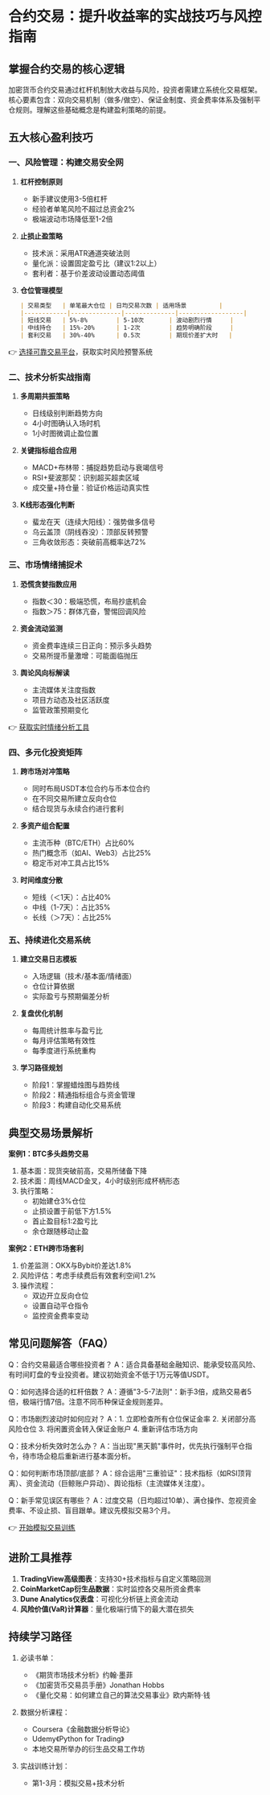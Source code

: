 # 合约交易：提升收益率的实战技巧与风控指南

## 掌握合约交易的核心逻辑
加密货币合约交易通过杠杆机制放大收益与风险，投资者需建立系统化交易框架。核心要素包含：双向交易机制（做多/做空）、保证金制度、资金费率体系及强制平仓规则。理解这些基础概念是构建盈利策略的前提。

## 五大核心盈利技巧

### 一、风险管理：构建交易安全网
1. **杠杆控制原则**
   - 新手建议使用3-5倍杠杆
   - 经验者单笔风险不超过总资金2%
   - 极端波动市场降低至1-2倍

2. **止损止盈策略**
   - 技术派：采用ATR通道突破法则
   - 量化派：设置固定盈亏比（建议1:2以上）
   - 套利者：基于价差波动设置动态阈值

3. **仓位管理模型**
   ```markdown
   | 交易类型   | 单笔最大仓位 | 日均交易次数 | 适用场景         |
   |------------|--------------|--------------|------------------|
   | 短线交易   | 5%-8%        | 5-10次       | 波动剧烈行情     |
   | 中线持仓   | 15%-20%      | 1-2次        | 趋势明确阶段     |
   | 套利交易   | 30%-40%      | 0.5次        | 期现价差扩大时   |
   ```

👉 [选择可靠交易平台](https://bit.ly/okx_welcome)，获取实时风险预警系统

### 二、技术分析实战指南
1. **多周期共振策略**
   - 日线级别判断趋势方向
   - 4小时图确认入场时机
   - 1小时图微调止盈位置

2. **关键指标组合应用**
   - MACD+布林带：捕捉趋势启动与衰竭信号
   - RSI+斐波那契：识别超买超卖区域
   - 成交量+持仓量：验证价格运动真实性

3. **K线形态强化判断**
   - 蜚龙在天（连续大阳线）：强势做多信号
   - 乌云盖顶（阴线吞没）：顶部反转预警
   - 三角收敛形态：突破前高概率达72%

### 三、市场情绪捕捉术
1. **恐慌贪婪指数应用**
   - 指数＜30：极端恐慌，布局抄底机会
   - 指数＞75：群体亢奋，警惕回调风险

2. **资金流动监测**
   - 资金费率连续三日正向：预示多头趋势
   - 交易所提币量激增：可能面临抛压

3. **舆论风向标解读**
   - 主流媒体关注度指数
   - 项目方动态及社区活跃度
   - 监管政策预期变化

👉 [获取实时情绪分析工具](https://bit.ly/okx_welcome)

### 四、多元化投资矩阵
1. **跨市场对冲策略**
   - 同时布局USDT本位合约与币本位合约
   - 在不同交易所建立反向仓位
   - 结合现货与永续合约进行套利

2. **多资产组合配置**
   - 主流币种（BTC/ETH）占比60%
   - 热门概念币（如AI、Web3）占比25%
   - 稳定币对冲工具占比15%

3. **时间维度分散**
   - 短线（＜1天）：占比40%
   - 中线（1-7天）：占比35%
   - 长线（＞7天）：占比25%

### 五、持续进化交易系统
1. **建立交易日志模板**
   - 入场逻辑（技术/基本面/情绪面）
   - 仓位计算依据
   - 实际盈亏与预期偏差分析

2. **复盘优化机制**
   - 每周统计胜率与盈亏比
   - 每月评估策略有效性
   - 每季度进行系统重构

3. **学习路径规划**
   - 阶段1：掌握蜡烛图与趋势线
   - 阶段2：精通指标组合与资金管理
   - 阶段3：构建自动化交易系统

## 典型交易场景解析
**案例1：BTC多头趋势交易**
1. 基本面：现货突破前高，交易所储备下降
2. 技术面：周线MACD金叉，4小时级别形成杯柄形态
3. 执行策略：
   - 初始建仓3%仓位
   - 止损设置于前低下方1.5%
   - 首止盈目标1:2盈亏比
   - 余仓跟随移动止盈

**案例2：ETH跨市场套利**
1. 价差监测：OKX与Bybit价差达1.8%
2. 风险评估：考虑手续费后有效套利空间1.2%
3. 操作流程：
   - 双边开立反向仓位
   - 设置自动平仓指令
   - 监控资金费率变动

## 常见问题解答（FAQ）

Q：合约交易最适合哪些投资者？
A：适合具备基础金融知识、能承受较高风险、有时间盯盘的专业投资者。建议初始资金不低于1万元等值USDT。

Q：如何选择合适的杠杆倍数？
A：遵循"3-5-7法则"：新手3倍，成熟交易者5倍，极端行情7倍。注意不同币种保证金规则差异。

Q：市场剧烈波动时如何应对？
A：1. 立即检查所有仓位保证金率 2. 关闭部分高风险仓位 3. 将闲置资金转入保证金账户 4. 重新评估市场方向

Q：技术分析失效时怎么办？
A：当出现"黑天鹅"事件时，优先执行强制平仓指令，待市场企稳后重新进行基本面分析。

Q：如何判断市场顶部/底部？
A：综合运用"三重验证"：技术指标（如RSI顶背离）、资金流动（巨鲸账户异动）、舆论指标（主流媒体关注度）。

Q：新手常见误区有哪些？
A：过度交易（日均超过10单）、满仓操作、忽视资金费率、不设止损、盲目跟单。建议先模拟交易3个月。

👉 [开始模拟交易训练](https://bit.ly/okx_welcome)

## 进阶工具推荐
1. **TradingView高级图表**：支持30+技术指标与自定义策略回测
2. **CoinMarketCap衍生品数据**：实时监控各交易所资金费率
3. **Dune Analytics仪表盘**：可视化分析链上资金流动
4. **风险价值(VaR)计算器**：量化极端行情下的最大潜在损失

## 持续学习路径
1. 必读书单：
   - 《期货市场技术分析》约翰·墨菲
   - 《加密货币交易员手册》Jonathan Hobbs
   - 《量化交易：如何建立自己的算法交易事业》欧内斯特·钱

2. 数据分析课程：
   - Coursera《金融数据分析导论》
   - Udemy《Python for Trading》
   - 本地交易所举办的衍生品交易工作坊

3. 实战训练计划：
   - 第1-3月：模拟交易+技术分析